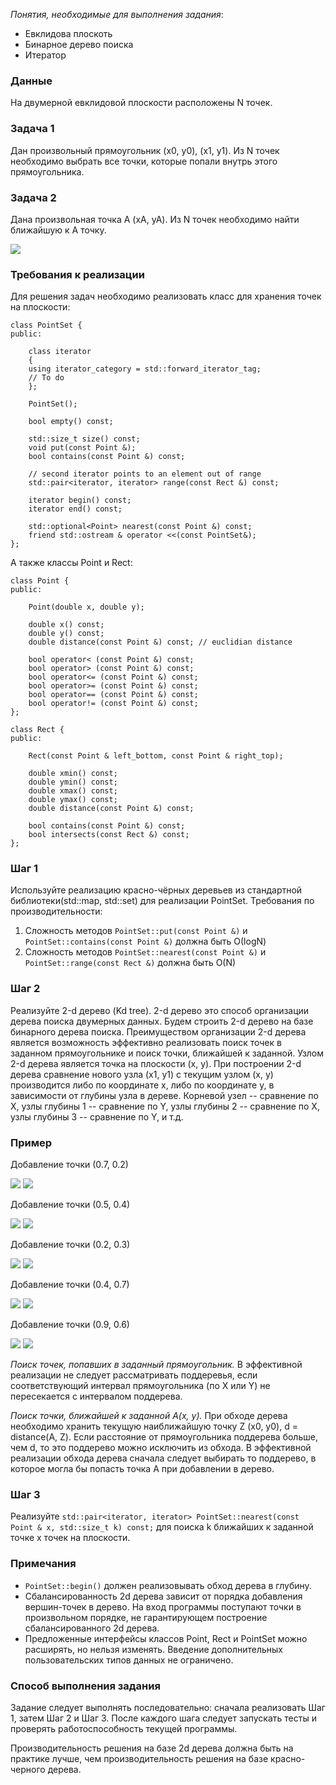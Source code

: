 _Понятия, необходимые для выполнения задания_:
* Евклидова плоскоть
* Бинарное дерево поиска
* Итератор

### Данные
На двумерной евклидовой плоскости расположены N точек.

### Задача 1
Дан произвольный прямоугольник (x0, y0), (x1, y1). Из N точек необходимо выбрать все точки, которые попали внутрь этого прямоугольника.

### Задача 2
Дана произвольная точка А (xA, yA). Из N точек необходимо найти ближайшую к А точку.

![](https://www.cs.princeton.edu/courses/archive/fall19/cos226/assignments/kdtree/images/kdtree-ops.png)

### Требования к реализации

Для решения задач необходимо реализовать класс для хранения точек на плоскости:
```
class PointSet {
public:

    class iterator
    {
	using iterator_category	= std::forward_iterator_tag;
	// To do
    };

    PointSet();

    bool empty() const;

    std::size_t size() const;
    void put(const Point &);
    bool contains(const Point &) const;

    // second iterator points to an element out of range
    std::pair<iterator, iterator> range(const Rect &) const;

    iterator begin() const;
    iterator end() const;

    std::optional<Point> nearest(const Point &) const;
    friend std::ostream & operator <<(const PointSet&);
};
```
А также классы Point и Rect:
```
class Point {
public:

	Point(double x, double y);

	double x() const;
	double y() const;
	double distance(const Point &) const; // euclidian distance

	bool operator< (const Point &) const;
	bool operator> (const Point &) const;
	bool operator<= (const Point &) const;
	bool operator>= (const Point &) const;
	bool operator== (const Point &) const;
	bool operator!= (const Point &) const;
};
```
```
class Rect {
public:

	Rect(const Point & left_bottom, const Point & right_top);
   
	double xmin() const;
	double ymin() const;
	double xmax() const;
	double ymax() const;
	double distance(const Point &) const;

	bool contains(const Point &) const;
	bool intersects(const Rect &) const;
};
```

### Шаг 1
Используйте реализацию красно-чёрных деревьев из стандартной библиотеки(std::map, std::set) для реализации PointSet.
Требования по производительности:
1. Сложность методов ```PointSet::put(const Point &)``` и ```PointSet::contains(const Point &)``` должна быть О(logN)
2. Сложность методов ```PointSet::nearest(const Point &)``` и ```PointSet::range(const Rect &)``` должна быть O(N)


### Шаг 2
Реализуйте 2-d дерево (Kd tree). 2-d дерево это способ организации дерева поиска двумерных данных. Будем строить 2-d дерево на базе бинарного дерева поиска. Преимуществом организации 2-d дерева является возможность эффективно реализовать поиск точек в заданном прямоугольнике и поиск точки, ближайшей к заданной. Узлом 2-d дерева является точка на плоскости (x, y). При построении 2-d дерева сравнение нового узла (x1, y1) с текущим узлом (x, y) производится либо по координате x, либо по координате y, в зависимости от глубины узла в дереве. Корневой узел -- сравнение по X, узлы глубины 1 -- сравнение по Y, узлы глубины 2 -- сравнение по X, узлы глубины 3 -- сравнение по Y, и т.д.

### Пример

Добавление точки (0.7, 0.2)

![](https://www.cs.princeton.edu/courses/archive/fall19/cos226/assignments/kdtree/images/kdtree1.png)
![](https://www.cs.princeton.edu/courses/archive/fall19/cos226/assignments/kdtree/images/kdtree-insert1.png) 

Добавление точки (0.5, 0.4)

![](https://www.cs.princeton.edu/courses/archive/fall19/cos226/assignments/kdtree/images/kdtree2.png)
![](https://www.cs.princeton.edu/courses/archive/fall19/cos226/assignments/kdtree/images/kdtree-insert2.png)

Добавление точки (0.2, 0.3)

![](https://www.cs.princeton.edu/courses/archive/fall19/cos226/assignments/kdtree/images/kdtree3.png)
![](https://www.cs.princeton.edu/courses/archive/fall19/cos226/assignments/kdtree/images/kdtree-insert3.png)

Добавление точки (0.4, 0.7)

![](https://www.cs.princeton.edu/courses/archive/fall19/cos226/assignments/kdtree/images/kdtree4.png)
![](https://www.cs.princeton.edu/courses/archive/fall19/cos226/assignments/kdtree/images/kdtree-insert4.png)

Добавление точки (0.9, 0.6)

![](https://www.cs.princeton.edu/courses/archive/fall19/cos226/assignments/kdtree/images/kdtree5.png)
![](https://www.cs.princeton.edu/courses/archive/fall19/cos226/assignments/kdtree/images/kdtree-insert5.png)

_Поиск точек, попавших в заданный прямоугольник._ В эффективной реализации не следует рассматривать поддеревья, если соответствующий интервал прямоугольника (по X или Y) не пересекается с интервалом поддерева.

_Поиск точки, ближайшей к заданной A(x, y)._ При обходе дерева необходимо хранить текущую наиближайшую точку Z (x0, y0), d = distance(A, Z). Если расстояние от прямоугольника поддерева больше, чем d, то это поддерево можно исключить из обхода. В эффективной реализации обхода дерева сначала следует выбирать то поддерево, в которое могла бы попасть точка A при добавлении в дерево.


### Шаг 3
Реализуйте
```std::pair<iterator, iterator> PointSet::nearest(const Point & x, std::size_t k) const;```
для поиска k ближайших к заданной точке x точек на плоскости.

### Примечания

* ```PointSet::begin()``` должен реализовывать обход дерева в глубину.
* Сбалансированность 2d дерева зависит от порядка добавления вершин-точек в дерево. На вход программы поступают точки в произвольном порядке, не гарантирующем построение сбалансированного 2d дерева.
* Предложенные интерфейсы классов Point, Rect и PointSet можно расширять, но нельзя изменять. Введение дополнительных пользовательских типов данных не ограничено.

### Способ выполнения задания
Задание следует выполнять последовательно: сначала реализовать Шаг 1, затем Шаг 2 и Шаг 3. После каждого шага следует запускать тесты и проверять работоспособность текущей программы.

Производительность решения на базе 2d дерева должна быть на практике лучше, чем производительность решения на базе красно-черного дерева.
